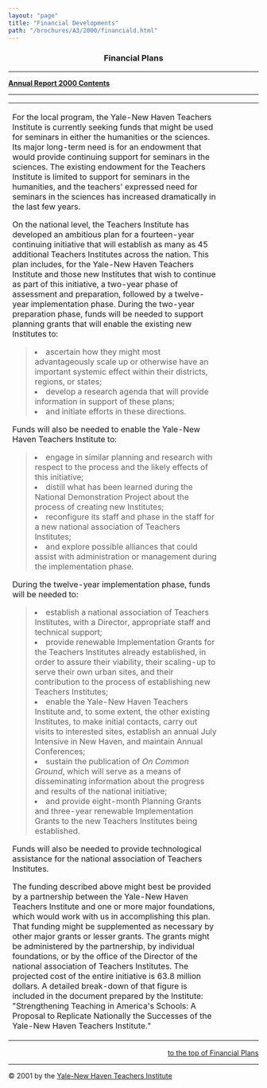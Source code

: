 ```yaml
---
layout: "page"
title: "Financial Developments"
path: "/brochures/A3/2000/financiald.html"
---
```

<main>
<center><a name="top"></a><b><h3>Financial Plans</h3></b></center>
<hr/>
<b><a href="index.html">Annual Report 2000 Contents</a>
</b>
<hr/>
<table cellpadding="2">
<tbody><tr>
<td width="85%">
<p>For the local program, the Yale-New Haven Teachers Institute is currently seeking funds that might be used for seminars in either the humanities or the sciences. Its major long-term need is for an endowment that would provide continuing support for seminars in the sciences. The existing endowment for the Teachers Institute is limited to support for seminars in the humanities, and the teachers' expressed need for seminars in the sciences has increased dramatically in the last few years.
</p>
<p>On the national level, the Teachers Institute has developed an ambitious plan for a fourteen-year continuing initiative that will establish as many as 45 additional Teachers Institutes across the nation. This plan includes, for the Yale-New Haven Teachers Institute and those new Institutes that wish to continue as part of this initiative, a two-year phase of assessment and preparation, followed by a twelve-year implementation phase. During the two-year preparation phase, funds will be needed to support planning grants that will enable the existing new Institutes to:
</p>
<blockquote>
<li>ascertain how they might most advantageously scale up or otherwise have an important systemic effect within their districts, regions, or states;
</li>
<li>develop a research agenda that will provide information in support of these plans;
</li>
<li>and initiate efforts in these directions.
</li>
</blockquote>
<p>Funds will also be needed to enable the Yale-New Haven Teachers Institute to:
</p>
<blockquote>
<li>engage in similar planning and research with respect to the process and the likely effects of this initiative;
</li>
<li>distill what has been learned during the National Demonstration Project about the process of creating new Institutes;
</li>
<li>reconfigure its staff and phase in the staff for a new national association of Teachers Institutes;
</li>
<li>and explore possible alliances that could assist with administration or management during the implementation phase.
</li>
</blockquote>
<p>During the twelve-year implementation phase, funds will be needed to:
</p>
<blockquote>
<li>establish a national association of Teachers Institutes, with a Director, appropriate staff and technical support;
</li>
<li>provide renewable Implementation Grants for the Teachers Institutes already established, in order to assure their viability, their scaling-up to serve their own urban sites, and their contribution to the process of establishing new Teachers Institutes;
</li>
<li>enable the Yale-New Haven Teachers Institute and, to some extent, the other existing Institutes, to make initial contacts, carry out visits to interested sites, establish an annual July Intensive in New Haven, and maintain Annual Conferences;
</li>
<li>sustain the publication of <i>On Common Ground</i>, which will serve as a means of disseminating information about the progress and results of the national initiative;
</li>
<li>and provide eight-month Planning Grants and three-year renewable Implementation Grants to the new Teachers Institutes being established.
</li>
</blockquote>
<p>Funds will also be needed to provide technological assistance for the national association of Teachers Institutes.
</p>
<p>The funding described above might best be provided by a partnership between the Yale-New Haven Teachers Institute and one or more major foundations, which would work with us in accomplishing this plan. That funding might be supplemented as necessary by other major grants or lesser grants. The grants might be administered by the partnership, by individual foundations, or by the office of the Director of the national association of Teachers Institutes. The projected cost of the entire initiative is 63.8 million dollars. A detailed break-down of that figure is included in the document prepared by the Institute: "Strengthening Teaching in America's Schools: A Proposal to Replicate Nationally the Successes of the Yale-New Haven Teachers Institute."
</p>
</td>
<td>
</td>
</tr>
<tr>
</tr>
</tbody></table>
<div align="RIGHT"><a href="#top">to the top of Financial Plans</a></div>
<hr/>
© 2001 by the <a href="..\..\..\">Yale-New Haven Teachers Institute</a>
</main>